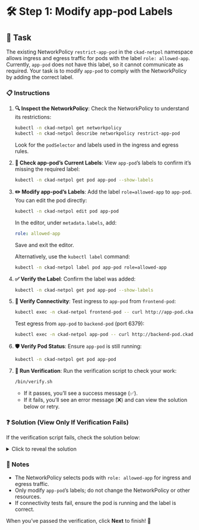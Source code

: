 # 🛠️ Step 1: Modify app-pod Labels

## 🎯 Task
The existing NetworkPolicy `restrict-app-pod` in the `ckad-netpol` namespace allows ingress and egress traffic for pods with the label `role: allowed-app`. Currently, `app-pod` does not have this label, so it cannot communicate as required. Your task is to modify `app-pod` to comply with the NetworkPolicy by adding the correct label.

### 📋 Instructions
1. **🔍 Inspect the NetworkPolicy**:
   Check the NetworkPolicy to understand its restrictions:
   ```bash
   kubectl -n ckad-netpol get networkpolicy
   kubectl -n ckad-netpol describe networkpolicy restrict-app-pod
   ```
   Look for the `podSelector` and labels used in the ingress and egress rules.

2. **🔎 Check app-pod’s Current Labels**:
   View `app-pod`’s labels to confirm it’s missing the required label:
   ```bash
   kubectl -n ckad-netpol get pod app-pod --show-labels
   ```

3. **✏️ Modify app-pod’s Labels**:
   Add the label `role=allowed-app` to `app-pod`. You can edit the pod directly:
   ```bash
   kubectl -n ckad-netpol edit pod app-pod
   ```
   In the editor, under `metadata.labels`, add:
   ```yaml
   role: allowed-app
   ```
   Save and exit the editor.

   Alternatively, use the `kubectl label` command:
   ```bash
   kubectl -n ckad-netpol label pod app-pod role=allowed-app
   ```

4. **✅ Verify the Label**:
   Confirm the label was added:
   ```bash
   kubectl -n ckad-netpol get pod app-pod --show-labels
   ```

5. **🔌 Verify Connectivity**:
   Test ingress to `app-pod` from `frontend-pod`:
   ```bash
   kubectl exec -n ckad-netpol frontend-pod -- curl http://app-pod.ckad-netpol.svc.cluster.local
   ```
   Test egress from `app-pod` to `backend-pod` (port 6379):
   ```bash
   kubectl exec -n ckad-netpol app-pod -- curl http://backend-pod.ckad-netpol.svc.cluster.local:6379
   ```

6. **🛡️ Verify Pod Status**:
   Ensure `app-pod` is still running:
   ```bash
   kubectl -n ckad-netpol get pod app-pod
   ```

7. **🧪 Run Verification**:
   Run the verification script to check your work:
   ```bash
   /bin/verify.sh
   ```
   - If it passes, you’ll see a success message (✅).
   - If it fails, you’ll see an error message (❌) and can view the solution below or retry.

### ❓ Solution (View Only If Verification Fails)
If the verification script fails, check the solution below:

<details>
<summary>Click to reveal the solution</summary>

To make `app-pod` comply with the NetworkPolicy:
1. Add the `role: allowed-app` label to `app-pod`:
   ```bash
   kubectl -n ckad-netpol label pod app-pod role=allowed-app
   ```
2. Verify the label:
   ```bash
   kubectl -n ckad-netpol get pod app-pod --show-labels
   ```
3. Test connectivity:
   ```bash
   kubectl exec -n ckad-netpol frontend-pod -- curl http://app-pod.ckad-netpol.svc.cluster.local
   kubectl exec -n ckad-netpol app-pod -- curl http://backend-pod.ckad-netpol.svc.cluster.local:6379
   ```
4. Ensure the pod is running:
   ```bash
   kubectl -n ckad-netpol get pod app-pod
   ```

The NetworkPolicy selects pods with `role: allowed-app`, so this label ensures `app-pod` can send and receive traffic as required.
</details>

### 📝 Notes
- The NetworkPolicy selects pods with `role: allowed-app` for ingress and egress traffic.
- Only modify `app-pod`’s labels; do not change the NetworkPolicy or other resources.
- If connectivity tests fail, ensure the pod is running and the label is correct.

When you’ve passed the verification, click **Next** to finish! 🚀